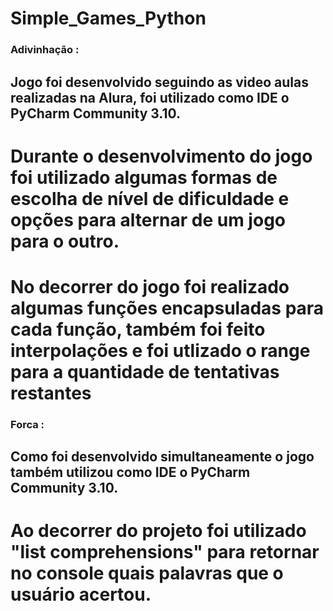 # Simple_Games_Python

### Adivinhação :

## Jogo foi desenvolvido seguindo as video aulas realizadas na Alura, foi utilizado como IDE o PyCharm Community 3.10.

# Durante o desenvolvimento do jogo foi utilizado algumas formas de escolha de nível de dificuldade e opções para alternar de um jogo para o outro.

# No decorrer do jogo foi realizado algumas funções encapsuladas para cada função, também foi feito interpolações e foi utlizado o range para a quantidade de tentativas restantes

### Forca : 

## Como foi desenvolvido simultaneamente o jogo também utilizou como IDE o PyCharm Community 3.10.

# Ao decorrer do projeto foi utilizado "list comprehensions" para retornar no console quais palavras que o usuário acertou.

